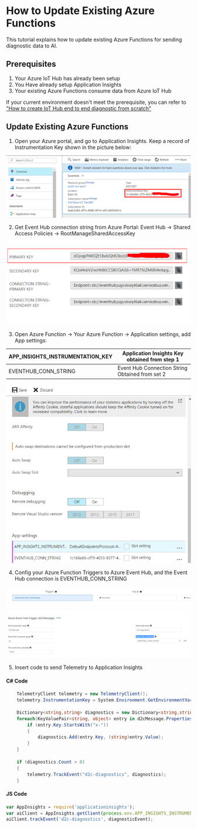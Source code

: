 # How to Update Existing Azure Functions

This tutorial explains how to update existing Azure Functions for sending diagnostic data to AI.

## Prerequisites
1. Your Azure IoT Hub has already been setup 
2. You Have already setup Application Insights
3. Your existing Azure Functions consume data from Azure IoT Hub 

If your current environment doesn't meet the prerequisite, you can refer to ["How to create IoT Hub end to end diagnostic from scratch"](https://github.com/VSChina/iot-hub-e2e-diagnostic/tree/tutorial)

## Update Existing Azure Functions

1. Open your Azure portal, and go to Application Insights. Keep a record of Instrumentation Key shown in the picture below:

![Application Insights Portal](./applicationInsights.png)


2. Get Event Hub connection string from Azure Portal: Event Hub -> Shared Access Policies -> RootManageSharedAccessKey

![Event Hub Settings](./EventHub.png)


3. Open Azure Function -> Your Azure Function -> Application settings, add App settings:


| APP_INSIGHTS_INSTRUMENTATION_KEY | Application Insights Key obtained from step 1   |
|----------------------------------|-----------------------------------------------------|
| EVENTHUB_CONN_STRING             | Event Hub Connection String Obtained from set 2 |


![Function App Settings 1](./Function.png)


4. Config your Azure Function Triggers to Azure Event Hub, and the Event Hub connection is EVENTHUB_CONN_STRING

![Function App Settings 2](./FunctionSettings.png)


5. Insert code to send Telemetry to Application Insights

#### C# Code
```cs
    TelemetryClient telemetry = new TelemetryClient();
    telemetry.InstrumentationKey = System.Environment.GetEnvironmentVariable("APP_INSIGHTS_INSTRUMENTATION_KEY");

    Dictionary<string,string> diagnostics = new Dictionary<string,string>();
    foreach(KeyValuePair<string, object> entry in d2cMessage.Properties) {
        if (entry.Key.StartsWith("x-"))
        {
            diagnostics.Add(entry.Key, (string)entry.Value);
        }
    }

    if (diagnostics.Count > 0)
    {
        telemetry.TrackEvent("d2c-diagnostics", diagnostics);
    }
```


#### JS Code

```js
var AppInsights = require('applicationinsights');
var aiClient = AppInsights.getClient(process.env.APP_INSIGHTS_INSTRUMENTATION_KEY);
aiClient.trackEvent('d2c-diagnostics', diagnosticEvent);
```